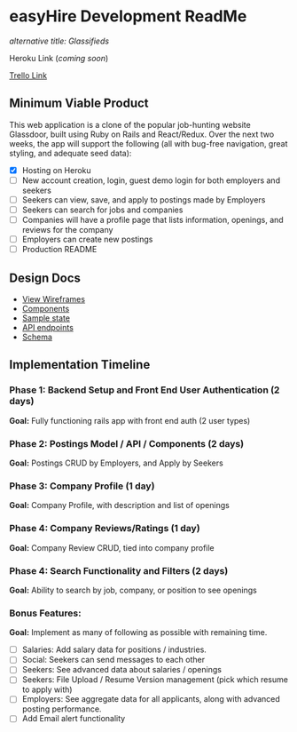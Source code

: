 # easyHire Development ReadMe
*alternative title: Glassifieds*

Heroku Link (*coming soon*)

[Trello Link](https://trello.com/b/5u81Jng8)

## Minimum Viable Product

This web application is a clone of the popular job-hunting website Glassdoor,
built using Ruby on Rails and React/Redux. Over the next two weeks, the app will
support the following (all with bug-free navigation, great styling, and adequate seed data):

- [x] Hosting on Heroku
- [ ] New account creation, login, guest demo login for both employers and seekers
- [ ] Seekers can view, save, and apply to postings made by Employers
- [ ] Seekers can search for jobs and companies
- [ ] Companies will have a profile page that lists information, openings, and reviews for the company
- [ ] Employers can create new postings
- [ ] Production README

## Design Docs

- [View Wireframes](docs/wireframes)
- [Components](docs/components)
- [Sample state](docs/sample-state.md)
- [API endpoints](docs/api-endpoints.md)
- [Schema](docs/schema.md)

## Implementation Timeline

### Phase 1: Backend Setup and Front End User Authentication (2 days)
**Goal:** Fully functioning rails app with front end auth (2 user types)
### Phase 2: Postings Model / API / Components (2 days)
**Goal:** Postings CRUD by Employers, and Apply by Seekers
### Phase 3: Company Profile (1 day)
**Goal:** Company Profile, with description and list of openings
### Phase 4: Company Reviews/Ratings (1 day)
**Goal:** Company Review CRUD, tied into company profile
### Phase 4: Search Functionality and Filters (2 days)
**Goal:** Ability to search by job, company, or position to see openings
### Bonus Features:
**Goal:** Implement as many of following as possible with remaining time.
- [ ] Salaries: Add salary data for positions / industries.
- [ ] Social: Seekers can send messages to each other
- [ ] Seekers: See advanced data about salaries / openings
- [ ] Seekers: File Upload / Resume Version management (pick which resume to apply with)
- [ ] Employers: See aggregate data for all applicants, along with advanced posting performance.
- [ ] Add Email alert functionality
